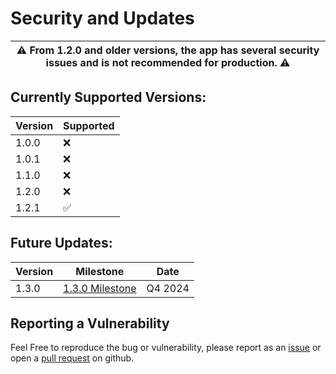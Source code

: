 # Security and Updates

| :warning: From 1.2.0 and older versions, the app has several security issues and is not recommended for production. :warning: |
| ----------------------------------------------------------------------------------------------------------------------------- |

## Currently Supported Versions:
| Version | Supported          |
| ------- | ------------------ |
| 1.0.0 | :x:                  |
| 1.0.1 | :x:                  |
| 1.1.0 | :x:                  |
| 1.2.0 | :x:                  | 
| 1.2.1 | :white_check_mark:   |

## Future Updates:
| Version | Milestone                                                                      | Date             |
| ------- | ------------------------------------------------------------------------------ | ---------------- |
|  1.3.0  | [1.3.0 Milestone](https://github.com/Alask-Code/Developer-Preview/milestone/1) | Q4 2024          |


## Reporting a Vulnerability
Feel Free to reproduce the bug or vulnerability, please report as an [issue](https://github.com/Alask-Code/Developer-Preview/issues) or open a [pull request](https://github.com/Alask-Code/Developer-Preview/pulls) on github.

